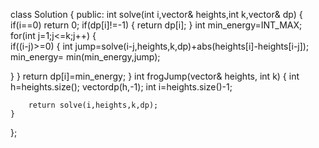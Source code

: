 class Solution {
public:
   int solve(int i,vector<int>& heights,int k,vector<int>& dp)
    {
if(i==0)
return 0;
if(dp[i]!=-1)
{
    return dp[i];
}
int min_energy=INT_MAX;
for(int j=1;j<=k;j++)
{  
     if((i-j)>=0)
{
    int jump=solve(i-j,heights,k,dp)+abs(heights[i]-heights[i-j]);
     min_energy= min(min_energy,jump); 
    
}
}
return dp[i]=min_energy;
    }
    int frogJump(vector<int>& heights, int k) {
        int h=heights.size();
        vector<int>dp(h,-1);
        int i=heights.size()-1;
        
        return solve(i,heights,k,dp);
    }
};

